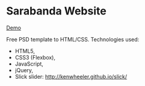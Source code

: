 # Sarabanda Website

[Demo](https://adamklepacz.github.io/sarabanda_webstie/)

Free PSD template to HTML/CSS.
Technologies used:

 * HTML5,
 * CSS3 (Flexbox),
 * JavaScript,
 * jQuery,
 * Slick slider: http://kenwheeler.github.io/slick/
